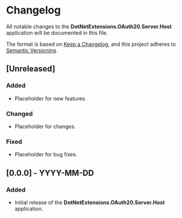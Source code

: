 # Changelog

All notable changes to the **DotNetExtensions.OAuth20.Server.Host** application will be documented in this file.

The format is based on [Keep a Changelog](https://keepachangelog.com/en/1.0.0/), and this project adheres to [Semantic Versioning](https://semver.org/spec/v2.0.0.html).

## [Unreleased]

### Added
- Placeholder for new features.

### Changed
- Placeholder for changes.

### Fixed
- Placeholder for bug fixes.

## [0.0.0] - YYYY-MM-DD

### Added
- Initial release of the **DotNetExtensions.OAuth20.Server.Host** application.
